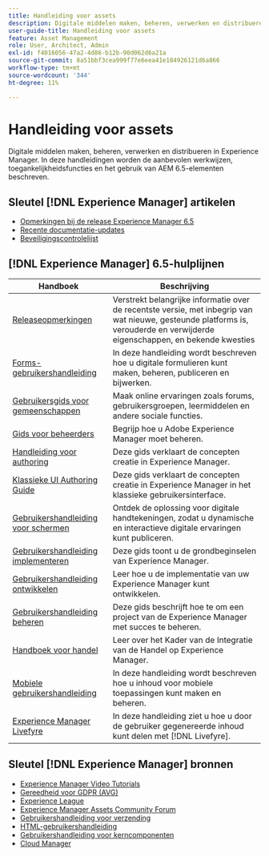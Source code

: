 ```yaml
---
title: Handleiding voor assets
description: Digitale middelen maken, beheren, verwerken en distribueren in Experience Manager. In deze handleidingen worden de aanbevolen werkwijzen, toegankelijkheidsfuncties en het gebruik van AEM 6.5-elementen beschreven.
user-guide-title: Handleiding voor assets
feature: Asset Management
role: User, Architect, Admin
exl-id: f4016056-47a2-4d86-b12b-90d062d6a21a
source-git-commit: 8a51bbf3cea999f77e6eea41e184926121d6a866
workflow-type: tm+mt
source-wordcount: '344'
ht-degree: 11%

---
```


# Handleiding voor assets

Digitale middelen maken, beheren, verwerken en distribueren in Experience Manager. In deze handleidingen worden de aanbevolen werkwijzen, toegankelijkheidsfuncties en het gebruik van AEM 6.5-elementen beschreven.

## Sleutel [!DNL Experience Manager] artikelen

* [Opmerkingen bij de release Experience Manager 6.5](/help/release-notes/home.md)
* [Recente documentatie-updates](https://experienceleague.adobe.com/docs/experience-manager-release-information/aem-release-updates/doc-updates/documentation-updates.html)
* [Beveiligingscontrolelijst](/help/sites-administering/security-checklist.md)

## [!DNL Experience Manager] 6.5-hulplijnen

| Handboek | Beschrijving |
|--- |---|
| [Releaseopmerkingen](/help/release-notes/home.md) | Verstrekt belangrijke informatie over de recentste versie, met inbegrip van wat nieuwe, gesteunde platforms is, verouderde en verwijderde eigenschappen, en bekende kwesties |
| [Forms-gebruikershandleiding](/help/forms/home.md) | In deze handleiding wordt beschreven hoe u digitale formulieren kunt maken, beheren, publiceren en bijwerken. |
| [Gebruikersgids voor gemeenschappen](/help/communities/home.md) | Maak online ervaringen zoals forums, gebruikersgroepen, leermiddelen en andere sociale functies. |
| [Gids voor beheerders](/help/sites-administering/home.md) | Begrijp hoe u Adobe Experience Manager moet beheren. |
| [Handleiding voor authoring](/help/sites-authoring/home.md) | Deze gids verklaart de concepten creatie in Experience Manager. |
| [Klassieke UI Authoring Guide](/help/sites-classic-ui-authoring/home.md) | Deze gids verklaart de concepten creatie in Experience Manager in het klassieke gebruikersinterface. |
| [Gebruikershandleiding voor schermen](https://experienceleague.adobe.com/docs/experience-manager-screens/user-guide/aem-screens-introduction.html) | Ontdek de oplossing voor digitale handtekeningen, zodat u dynamische en interactieve digitale ervaringen kunt publiceren. |
| [Gebruikershandleiding implementeren](/help/sites-deploying/home.md) | Deze gids toont u de grondbeginselen van Experience Manager. |
| [Gebruikershandleiding ontwikkelen](/help/sites-developing/home.md) | Leer hoe u de implementatie van uw Experience Manager kunt ontwikkelen. |
| [Gebruikershandleiding beheren](/help/managing/home.md) | Deze gids beschrijft hoe te om een project van de Experience Manager met succes te beheren. |
| [Handboek voor handel](/help/commerce/home.md) | Leer over het Kader van de Integratie van de Handel op Experience Manager. |
| [Mobiele gebruikershandleiding](/help/mobile/home.md) | In deze handleiding wordt beschreven hoe u inhoud voor mobiele toepassingen kunt maken en beheren. |
| [Experience Manager Livefyre](https://experienceleague.adobe.com/docs/livefyre/using/home.html) | In deze handleiding ziet u hoe u door de gebruiker gegenereerde inhoud kunt delen met [!DNL Livefyre]. |

## Sleutel [!DNL Experience Manager] bronnen

* [Experience Manager Video Tutorials](https://experienceleague.adobe.com/docs/experience-manager-learn/assets/overview.html)
* [Gereedheid voor GDPR (AVG)](/help/managing/data-protection-and-privacy.md)
* [Experience League](https://experienceleague.adobe.com/?mv=other#recommended/solutions/experience-manager)
* [Experience Manager Assets Community Forum](https://experienceleaguecommunities.adobe.com/t5/adobe-experience-manager-assets/ct-p/experience-manager-assets-community)
* [Gebruikershandleiding voor verzending](https://experienceleague.adobe.com/docs/experience-manager-dispatcher/using/dispatcher.html)
* [HTML-gebruikershandleiding](https://experienceleague.adobe.com/docs/experience-manager-htl/using/overview.html)
* [Gebruikershandleiding voor kerncomponenten](https://experienceleague.adobe.com/docs/experience-manager-core-components/using/introduction.html)
* [Cloud Manager](https://experienceleague.adobe.com/docs/experience-manager-cloud-manager/using/introduction-to-cloud-manager.html)
